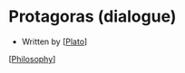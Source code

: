 # Protagoras (dialogue)

- Written by [[Plato]]

[[Philosophy]]

[//begin]: # "Autogenerated link references for markdown compatibility"
[Plato]: plato "Plato"
[Philosophy]: philosophy "Philosophy"
[//end]: # "Autogenerated link references"